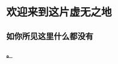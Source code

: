 # 欢迎来到这片虚无之地
## 如你所见这里什么都没有
### [。](https://raw.githubusercontent.com/defeiyu/H-Viewer-Rule/master/hide.md)